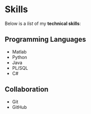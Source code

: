 # Skills
Below is a _list_ of my **technical skills**:
## Programming Languages
- Matlab
- Python
- Java
- PL/SQL
- C#
## Collaboration
- Git
- GitHub
